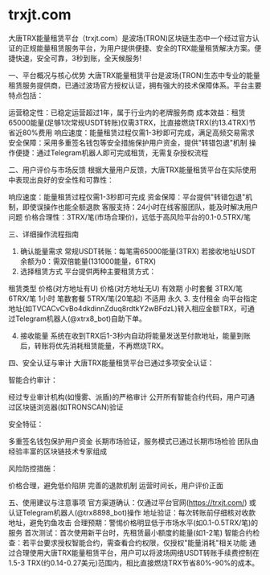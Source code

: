 # trxjt.com
大唐TRX能量租赁平台（trxjt.com）是波场(TRON)区块链生态中一个经过官方认证的正规能量租赁服务平台，为用户提供便捷、安全的TRX能量租赁解决方案。便捷快速，安全可靠，3秒到账，全天候服务!

一、平台概况与核心优势
大唐TRX能量租赁平台是波场(TRON)生态中专业的能量租赁服务提供商，已通过波场官方授权认证，拥有强大的技术保障体系。平台主要特点包括：

‌运营稳定性‌：已稳定运营超过1年，属于行业内的老牌服务商
‌成本效益‌：租赁65000能量(足够1次常规USDT转账)仅需3TRX，比直接燃烧TRX(约13.4TRX)节省近80%费用
‌响应速度‌：能量租赁过程仅需1-3秒即可完成，满足高频交易需求
‌安全保障‌：采用多重签名钱包等安全措施保护用户资金，提供"转错包退"机制
‌操作便捷‌：通过Telegram机器人即可完成租赁，无需复杂授权流程

二、用户评价与市场反馈
根据大量用户反馈，大唐TRX能量租赁平台在实际使用中表现出良好的安全性和可靠性：

‌响应速度‌：能量租赁过程仅需1-3秒即可完成
‌资金保障‌：平台提供"转错包退"机制，即使误操作也能全额退款
‌客服支持‌：24小时在线客服团队，能及时解决用户问题
‌价格合理性‌：3TRX/笔(市场合理价)，远低于高风险平台的0.1-0.5TRX/笔

三、详细操作流程指南
1. 确认能量需求
常规USDT转账：每笔需65000能量(3TRX)
若接收地址USDT余额为0：需双倍能量(131000能量，6TRX)
2. 选择租赁方式
平台提供两种主要租赁方式：

租赁类型	价格(对方地址有U)	价格(对方地址无U)	有效期
小时套餐	3TRX/笔	         6TRX/笔	  1小时
笔数套餐	5TRX/笔(20笔起)	 不适用	   永久
3. 支付租金
向平台指定地址(如TVCACvCvBo4dkdinnZduq8rdtkY2wBFdzL)转入相应金额TRX，可通过Telegram机器人(@xtrx8_bot)自助下单。

4. 接收能量
系统在收到TRX后1-3秒内自动将能量发送至付款地址，能量到账后，转账将优先消耗租赁能量，不再燃烧TRX。

四、安全认证与审计
大唐TRX能量租赁平台已通过多项安全认证：

‌智能合约审计‌：

经过专业审计机构(如慢雾、派盾)的严格审计
公开所有智能合约代码，用户可通过区块链浏览器(如TRONSCAN)验证

‌安全特征‌：

多重签名钱包保护用户资金
长期市场验证，服务模式已通过长期市场检验
团队由经验丰富的区块链技术专家组成

‌风险防控措施‌：

价格合理，避免低价陷阱
完善的退款机制
运营时间长，用户评价正面

五、使用建议与注意事项
‌官方渠道确认‌：仅通过平台官网(https://trxjt.com/)  或认证Telegram机器人(@trx8898_bot)操作
‌地址验证‌：每次转账前仔细核对收款地址，避免钓鱼攻击
‌合理预期‌：警惕价格明显低于市场水平(如0.1-0.5TRX/笔)的服务
‌首次测试‌：首次使用新平台时，先租赁最小额度的能量(如1-2笔)
‌智能合约检查‌：若平台要求授权智能合约，需查看合约权限，仅授权"能量消耗"相关功能
通过合理使用大唐TRX能量租赁平台，用户可以将波场网络USDT转账手续费控制在1.5-3 TRX(约0.14-0.27美元)范围内，相比直接燃烧TRX节省80%-90%的成本。
